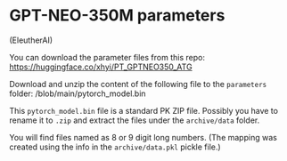 # GPT-NEO-350M parameters

(EleutherAI)

You can download the parameter files from this repo: https://huggingface.co/xhyi/PT_GPTNEO350_ATG

Download and unzip the content of the following file to the `parameters` folder: /blob/main/pytorch_model.bin

This `pytorch_model.bin` file is a standard PK ZIP file. Possibly you have to rename it to `.zip` and extract the files under the `archive/data` folder.

You will find files named as 8 or 9 digit long numbers.
(The mapping was created using the info in the `archive/data.pkl` pickle file.)